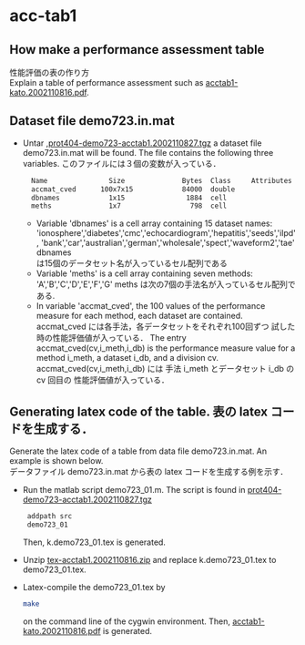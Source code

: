 # acc-tab1

## How make a performance assessment table
性能評価の表の作り方  
Explain a table of performance assessment such as [acctab1-kato.2002110816.pdf](./src/acc-tab/acctab1-kato.2002110816.pdf).
## Dataset file demo723.in.mat
- Untar ,[prot404-demo723-acctab1.2002110827.tgz](./src/acc-tab/prot404-demo723-acctab1.2002110827.tgz) a dataset file demo723.in.mat will be found.
The file contains the following three variables. このファイルには３個の変数が入っている．

  ```txt
    Name               Size              Bytes  Class     Attributes
    accmat_cved      100x7x15            84000  double
    dbnames            1x15               1884  cell
    meths              1x7                 798  cell
  ```

  - Variable 'dbnames' is a cell array containing 15 dataset names:  
  'ionosphere','diabetes','cmc','echocardiogram','hepatitis','seeds','ilpd', 'bank','car','australian','german','wholesale','spect','waveform2','tae' dbnames  
  は15個のデータセット名が入っているセル配列である
  - Variable 'meths' is a cell array containing seven methods:  
  'A','B','C','D','E','F','G' meths は次の7個の手法名が入っているセル配列である.
  - In variable 'accmat_cved', the 100 values of the performance measure for each method, each dataset are contained.  
  accmat_cved には各手法，各データセットをそれぞれ100回ずつ 試した時の性能評価値が入っている．
  The entry accmat_cved(cv,i_meth,i_db) is the performance measure value for a method i_meth, a dataset i_db, and a division cv.
  accmat_cved(cv,i_meth,i_db) には 手法 i_meth とデータセット i_db の cv 回目の
性能評価値が入っている．

## Generating latex code of the table. 表の latex コードを生成する．
Generate the latex code of a table from data file demo723.in.mat. An example is shown below.  
データファイル demo723.in.mat から表の latex コードを生成する例を示す．
- Run the matlab script demo723_01.m.
The script is found in [prot404-demo723-acctab1.2002110827.tgz](./src/acc-tab/prot404-demo723-acctab1.2002110827.tgz)

  ```txt
   addpath src
   demo723_01
  ```

  Then, k.demo723_01.tex is generated.
- Unzip [tex-acctab1.2002110816.zip](./src/acc-tab/tex-acctab1.2002110816.zip) and replace k.demo723_01.tex to demo723_01.tex.
- Latex-compile the demo723_01.tex by
  ```bash
  make
  ```
  on the command line of the cygwin environment. Then, [acctab1-kato.2002110816.pdf](./src/acc-tab/acctab1-kato.2002110816.pdf) is generated.

